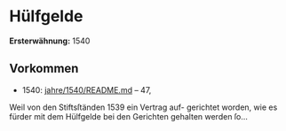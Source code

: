 # Hülfgelde

**Ersterwähnung:** 1540

## Vorkommen
- 1540: [jahre/1540/README.md](../jahre/1540/README.md) – 47,

Weil von den Stiftsſtänden 1539 ein Vertrag auf-
gerichtet worden, wie es fürder mit dem Hülfgelde bei
den Gerichten gehalten werden ſo...
